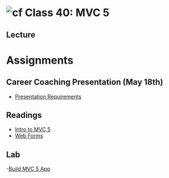 # ![cf](http://i.imgur.com/7v5ASc8.png) Class 40: MVC 5
## Lecture


# Assignments 

## Career Coaching Presentation (May 18th)
- [Presentation Requirements](https://docs.google.com/presentation/d/1T_tZ3T-TSXNS6f-mt-As_LAtzdbZYewnCcwak8jIjdk/edit?usp=sharing)

## Readings
- [Intro to MVC 5](https://docs.microsoft.com/en-us/aspnet/mvc/overview/getting-started/introduction/)
- [Web Forms](https://docs.microsoft.com/en-us/aspnet/web-forms/overview/getting-started/getting-started-with-aspnet-45-web-forms/introduction-and-overview)

## Lab
-[Build MVC 5 App]()

